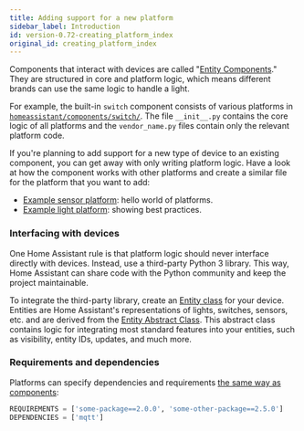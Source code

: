 ```yaml
---
title: Adding support for a new platform
sidebar_label: Introduction
id: version-0.72-creating_platform_index
original_id: creating_platform_index
---
```


Components that interact with devices are called "[Entity Components](https://github.com/home-assistant/home-assistant/blob/dev/homeassistant/helpers/entity_component.py)." They are structured in core and platform logic, which means different brands can use the same logic to handle a light.

For example, the built-in `switch` component consists of various platforms in [`homeassistant/components/switch/`](https://github.com/home-assistant/home-assistant/tree/master/homeassistant/components/switch). The file `__init__.py` contains the core logic of all platforms and the `vendor_name.py` files contain only the relevant platform code.

If you're planning to add support for a new type of device to an existing component, you can get away with only writing platform logic. Have a look at how the component works with other platforms and create a similar file for the platform that you want to add:

 - [Example sensor platform](creating_platform_example_sensor.md): hello world of platforms.
 - [Example light platform](creating_platform_example_light.md): showing best practices.

### Interfacing with devices

One Home Assistant rule is that platform logic should never interface directly with devices. Instead, use a third-party Python 3 library. This way, Home Assistant can share code with the Python community and keep the project maintainable.

To integrate the third-party library, create an [Entity class](https://github.com/home-assistant/home-assistant/blob/dev/homeassistant/helpers/entity.py) for your device. Entities are Home Assistant's representations of lights, switches, sensors, etc. and are derived from the [Entity Abstract Class](https://github.com/home-assistant/home-assistant/blob/master/homeassistant/helpers/entity.py). This abstract class contains logic for integrating most standard features into your entities, such as visibility, entity IDs, updates, and much more.

### Requirements and dependencies

Platforms can specify dependencies and requirements [the same way as components](creating_component_deps_and_reqs.md):

```python
REQUIREMENTS = ['some-package==2.0.0', 'some-other-package==2.5.0']
DEPENDENCIES = ['mqtt']
```


